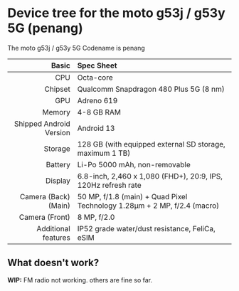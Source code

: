 Device tree for the moto g53j / g53y 5G (penang)
=================================================

The moto g53j / g53y 5G Codename is penang

| Basic                   | Spec Sheet                                                                                                                     |
| -----------------------:|:------------------------------------------------------------------------------------------------------------------------------ |
| CPU                     | Octa-core                                                                                                                      |
| Chipset                 | Qualcomm Snapdragon 480 Plus 5G (8 nm)                                                                                              |
| GPU                     | Adreno 619                                                                                                                     |
| Memory                  | 4-8 GB RAM                                                                                                                       |
| Shipped Android Version | Android 13                                                                                                                     |
| Storage                 | 128 GB (with equipped external SD storage, maximum 1 TB)                                                                       |
| Battery                 | Li-Po 5000 mAh, non-removable                                                                                                  |
| Display                 | 6.8-inch, 2,460 x 1,080 (FHD+), 20:9, IPS, 120Hz refresh rate                                                                  |
| Camera (Back)(Main)     | 50 MP, f/1.8 (main) + Quad Pixel Technology 1.28μm + 2 MP, f/2.4 (macro)                               |
| Camera (Front)          | 8 MP, f/2.0                                                                                                                   |
| Additional features     | IP52 grade water/dust resistance, FeliCa, eSIM                                                                                 |

## What doesn't work?
**WIP:** FM radio not working. others are fine so far.
